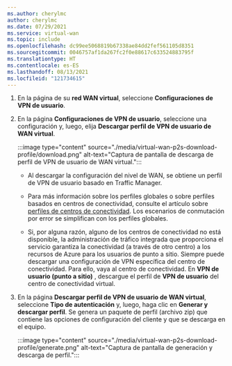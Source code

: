 ```yaml
---
ms.author: cherylmc
author: cherylmc
ms.date: 07/29/2021
ms.service: virtual-wan
ms.topic: include
ms.openlocfilehash: dc99ee5068819b67338ae84dd2fef561105d8351
ms.sourcegitcommit: 0046757af1da267fc2f0e88617c633524883795f
ms.translationtype: HT
ms.contentlocale: es-ES
ms.lasthandoff: 08/13/2021
ms.locfileid: "121734615"
---
```

1. En la página de su **red WAN virtual**, seleccione **Configuraciones de VPN de usuario**.
1. En la página **Configuraciones de VPN de usuario**, seleccione una configuración y, luego, elija **Descargar perfil de VPN de usuario de WAN virtual**.

   :::image type="content" source="./media/virtual-wan-p2s-download-profile/download.png" alt-text="Captura de pantalla de descarga de perfil de VPN de usuario de WAN virtual.":::

   * Al descargar la configuración del nivel de WAN, se obtiene un perfil de VPN de usuario basado en Traffic Manager. 
   
   * Para más información sobre los perfiles globales o sobre perfiles basados en centros de conectividad, consulte el artículo sobre [perfiles de centros de conectividad](../articles/virtual-wan/global-hub-profile.md). Los escenarios de conmutación por error se simplifican con los perfiles globales.

   * Si, por alguna razón, alguno de los centros de conectividad no está disponible, la administración de tráfico integrada que proporciona el servicio garantiza la conectividad (a través de otro centro) a los recursos de Azure para los usuarios de punto a sitio. Siempre puede descargar una configuración de VPN específica del centro de conectividad. Para ello, vaya al centro de conectividad. En **VPN de usuario (punto a sitio)** , descargue el perfil de **VPN de usuario** del centro de conectividad virtual.
1. En la página **Descargar perfil de VPN de usuario de WAN virtual**, seleccione **Tipo de autenticación** y, luego, haga clic en **Generar y descargar perfil**. Se genera un paquete de perfil (archivo zip) que contiene las opciones de configuración del cliente y que se descarga en el equipo.

   :::image type="content" source="./media/virtual-wan-p2s-download-profile/generate.png" alt-text="Captura de pantalla de generación y descarga de perfil.":::

